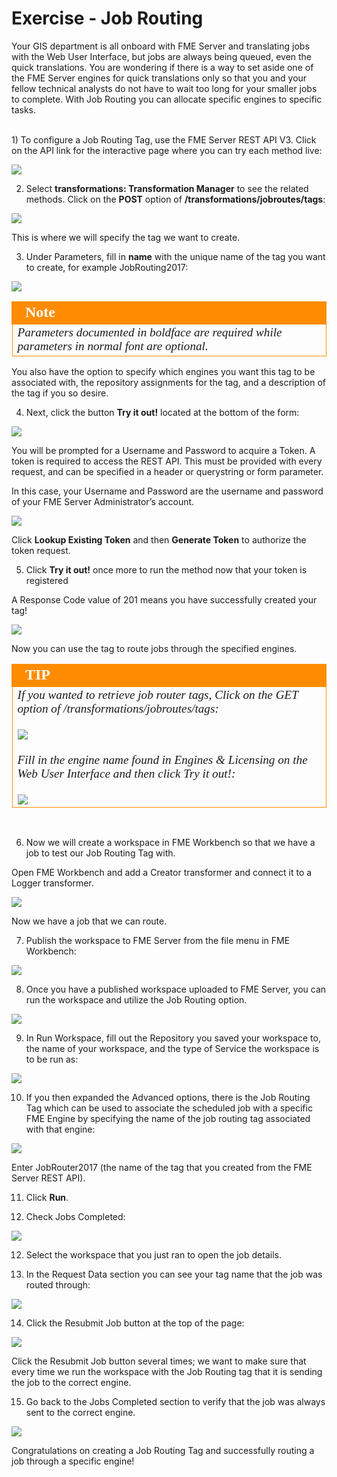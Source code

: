 # Exercise - Job Routing #

Your GIS department is all onboard with FME Server and translating jobs with the Web User Interface, but jobs are always being queued, even the quick translations. You are wondering if there is a way to set aside one of the FME Server engines for quick translations only so that you and your fellow technical analysts do not have to wait too long for your smaller jobs to complete. With Job Routing you can allocate specific engines to specific tasks.


<br>
1) To configure a Job Routing Tag, use the FME Server REST API V3. Click on the API link for the interactive page where you can try each method live:

![](./Images/3.401.RESTAPI_pageLink.png)

2) Select **transformations: Transformation Manager** to see the related methods. Click on the **POST** option of **/transformations/jobroutes/tags**:

![](./Images/3.402.JobRouting_APIPost.png)

This is where we will specify the tag we want to create.

3) Under Parameters, fill in **name** with the unique name of the tag you want to create, for example JobRouting2017:

![](./Images/3.403.JobRouting_APIPostParameters.png)

<!--Note Section--> 

<table style="border-spacing: 0px">
<tr>
<td style="vertical-align:middle;background-color:darkorange;border: 2px solid darkorange">
<i class="fa fa-bolt fa-lg fa-pull-left fa-fw" style="color:white;padding-right: 12px;vertical-align:text-top"></i>
<span style="color:white;font-size:x-large;font-weight: bold;font-family:serif">Note</span>
</td>
</tr>

<tr>
<td style="border: 1px solid darkorange">
<span style="font-family:serif; font-style:italic; font-size:larger">
Parameters documented in boldface are required while parameters in normal font are optional.
</span>
</td>
</tr>
</table>

You also have the option to specify which engines you want this tag to be associated with, the repository assignments for the tag, and a description of the tag if you so desire.

4) Next, click the button **Try it out!** located at the bottom of the form:

![](./Images/3.404.JobRouting_APIPost1.png)

You will be prompted for a Username and Password to acquire a Token. A token is required to access the REST API. This must be provided with every request, and can be specified in a header or querystring or form parameter.

In this case, your Username and Password are the username and password of your FME Server Administrator’s account.

![](./Images/3.405.JobRouting_APIGetParameters2.png)

Click **Lookup Existing Token** and then **Generate Token** to authorize the token request.

5) Click **Try it out!** once more to run the method now that your token is registered

A Response Code value of 201 means you have successfully created your tag!

![](./Images/3.406.JobRouting_APIPostPrintOut.png)

Now you can use the tag to route jobs through the specified engines.

<!--Tip Section--> 

<table style="border-spacing: 0px">
<tr>
<td style="vertical-align:middle;background-color:darkorange;border: 2px solid darkorange">
<i class="fa fa-info-circle fa-lg fa-pull-left fa-fw" style="color:white;padding-right: 12px;vertical-align:text-top"></i>
<span style="color:white;font-size:x-large;font-weight: bold;font-family:serif">TIP</span>
</td>
</tr>

<tr>
<td style="border: 1px solid darkorange">
<span style="font-family:serif; font-style:italic; font-size:larger">
If you wanted to retrieve job router tags, Click on the GET option of /transformations/jobroutes/tags:
<br><br><img src="./Images/3.426.JobRouting_APIGet.png">
<br><br>Fill in the engine name found in Engines & Licensing on the Web User Interface and then click Try it out!:
<br><br><img src="./Images/3.427.JobRouting_APIGetParameters.png">
</span>
</td>
</tr>
</table>
<br>

6) Now we will create a workspace in FME Workbench so that we have a job to test our Job Routing Tag with.

Open FME Workbench and add a Creator transformer and connect it to a Logger transformer.

![](./Images/3.407.jobRouting_workspace1.png)

Now we have a job that we can route.

7) Publish the workspace to FME Server from the file menu in FME Workbench:

![](./Images/3.408.publishToServer.png)

8) Once you have a published workspace uploaded to FME Server, you can run the workspace and utilize the Job Routing option.

![](./Images/3.409.RunJob.png)

9) In Run Workspace, fill out the Repository you saved your workspace to, the name of your workspace, and the type of Service the workspace is to be run as: 

![](./Images/3.410.runWorkspace.png)

10) If you then expanded the Advanced options, there is the Job Routing Tag which can be used to associate the scheduled job with a specific FME Engine by specifying the name of the job routing tag associated with that engine:

![](./Images/3.411.runWorkspaceAdvancedOptions.png)

Enter JobRouter2017 (the name of the tag that you created from the FME Server REST API).

11) Click **Run**.

12) Check Jobs Completed:

![](./Images/3.412.Job_Completed_area.png)

12) Select the workspace that you just ran to open the job details.

13) In the Request Data section you can see your tag name that the job was routed through: 

![](./Images/3.413.jobRouting_finalCheck.png)

14) Click the Resubmit Job button at the top of the page:

![](./Images/3.414.JobRouting_resubmitButton.png)

Click the Resubmit Job button several times; we want to make sure that every time we run the workspace with the Job Routing tag that it is sending the job to the correct engine.

15) Go back to the Jobs Completed section to verify that the job was always sent to the correct engine.

![](./Images/3.415.JobRouting_engineCheck.png)

Congratulations on creating a Job Routing Tag and successfully routing a job through a specific engine!